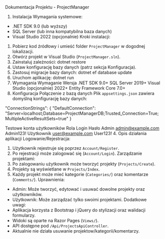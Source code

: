Dokumentacja Projektu - ProjectManager
1. Instalacja
Wymagania systemowe:
- .NET SDK 9.0 (lub wyższy)
- SQL Server (lub inna kompatybilna baza danych)
- Visual Studio 2022 (opcjonalnie)
Kroki instalacji:
1. Pobierz kod źródłowy i umieść folder `ProjectManager` w dogodnej lokalizacji.
2. Otwórz projekt w Visual Studio (`ProjectManager.sln`).
3. Zainstaluj zależności:
dotnet restore
4. Ustaw konfigurację bazy danych (patrz sekcja Konfiguracja).
5. Zastosuj migracje bazy danych:
dotnet ef database update
6. Uruchom aplikację:
dotnet run
2. Wymagania
Wymaganie	Wersja
 .NET SDK	9.0+
 SQL Server	2019+
 Visual Studio (opcjonalnie)	2022+
 Entity Framework Core	7.0+
3. Konfiguracja
Połączenie z bazą danych
Plik `appsettings.json` zawiera domyślną konfigurację bazy danych:

"ConnectionStrings": {
  "DefaultConnection": "Server=localhost;Database=ProjectManagerDB;Trusted_Connection=True;MultipleActiveResultSets=true"
}

Testowe konta użytkowników
Rola	Login	Hasło
Admin	admin@example.com	Admin123!
Użytkownik	user@example.com	User123!
4. Opis działania aplikacji
Logowanie/Rejestracja:
1. Użytkownik rejestruje się poprzez `Account/Register`.
2. Po rejestracji może zalogować się (`Account/Login`).
Zarządzanie projektami:
1. Po zalogowaniu użytkownik może tworzyć projekty (`Projects/Create`).
2. Projekty są wyświetlane w `Projects/Index`.
3. Każdy projekt może mieć kategorie (`Categories/`) oraz komentarze (`Comments/`).
Uprawnienia:
- Admin: Może tworzyć, edytować i usuwać dowolne projekty oraz użytkowników.
- Użytkownik: Może zarządzać tylko swoimi projektami.
Dodatkowe uwagi:
- Aplikacja korzysta z Bootstrap i jQuery do stylizacji oraz walidacji formularzy.
- Widoki są oparte na Razor Pages (`Views/`).
- API dostępne pod `/Api/ProjectsApiController`.
- Aktualnie nie działa usuwanie projektow/kategorii/komentarzy.
